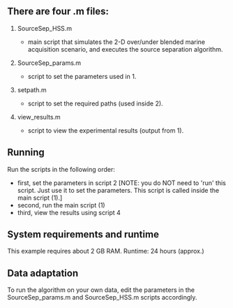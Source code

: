 ## There are four .m files:
  
1. SourceSep_HSS.m 
   - main script that simulates the 2-D over/under blended marine acquisition scenario, and executes the source separation algorithm.

2. SourceSep_params.m
   - script to set the parameters used in 1.

3. setpath.m
   - script to set the required paths (used inside 2).

4. view_results.m
   - script to view the experimental results (output from 1).


## Running
   
Run the scripts in the following order:

- first, set the parameters in script 2
  [NOTE: you do NOT need to 'run' this script. Just use it to set the parameters. This script is called inside the main script (1).]
- second, run the main script (1)
- third, view the results using script 4


## System requirements and runtime

This example requires about 2 GB RAM. Runtime: 24 hours (approx.)


## Data adaptation

To run the algorithm on your own data, edit the parameters in the
SourceSep_params.m and SourceSep_HSS.m scripts accordingly.

